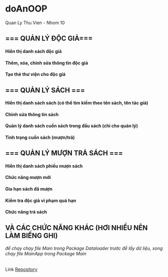 # doAnOOP

Quan Ly Thu Vien - Nhom 10

## === QUẢN LÝ ĐỘC GIẢ===

#### Hiển thị danh sách độc giả

#### Thêm, xóa, chỉnh sửa thông tin độc giả

#### Tạo thẻ thư viện cho độc giả

## === QUẢN LÝ SÁCH ===

#### Hiển thị danh sách sách (có thể tìm kiếm theo tên sách, tên tác giả)

#### Chỉnh sửa thông tin sách

#### Quản lý danh sách cuốn sách trong đầu sách (chỉ cho quản lý)

#### Tình trạng cuốn sách (mượn/trả)

## === QUẢN LÝ MƯỢN TRẢ SÁCH ===

#### Hiển thị danh sách phiếu mượn sách

#### Chức năng mượn mới

#### Gia hạn sách đã mượn

#### Kiểm tra độc giả vi phạm quá hạn

#### Chức năng trả sách

## VÀ CÁC CHỨC NĂNG KHÁC (HƠI NHIỀU NÊN LÀM BIẾNG GHI)

###### để chạy chạy file Main trong Package Dataloader trước đễ lấy dữ liệu, xong chạy file MainApp trong Package Main

Link [Repository](https://github.com/Mirai3103/doAnOOPQuanLyThuVienConsoleApp)
